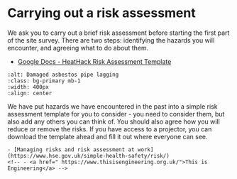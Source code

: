 # Carrying out a risk assessment

We ask you to carry out a brief risk assessment before starting the first part of the site survey.  There are two steps:  identifying the hazards you will encounter, and agreeing what to do about them.

- [Google Docs - HeatHack Risk Assessment Template](https://docs.google.com/document/d/18-VTZqUYDFZ6Er9JdoRvrHmr-_a-wYpCiEndZP4H9D8/edit?usp=sharing)

```{image} risk-assessment-template.png
:alt: Damaged asbestos pipe lagging
:class: bg-primary mb-1
:width: 400px
:align: center
```

We have put hazards we have encountered in the past into a simple risk assessment template for you to consider - you need to consider them, but also add any others you can think of. You should also agree how you will reduce or remove the risks.  If you have access to a projector, you can download the template ahead and fill it out where everyone can see.  




<!-- :TODO: for PDF, QR code to get there? -->

 
 <!-- :TODO: how long will this process take?? -->

```{admonition} Further reading
- [Managing risks and risk assessment at work](https://www.hse.gov.uk/simple-health-safety/risk/)
<!-- - <a href=" https://www.thisisengineering.org.uk/">This is Engineering</a> -->
```
 